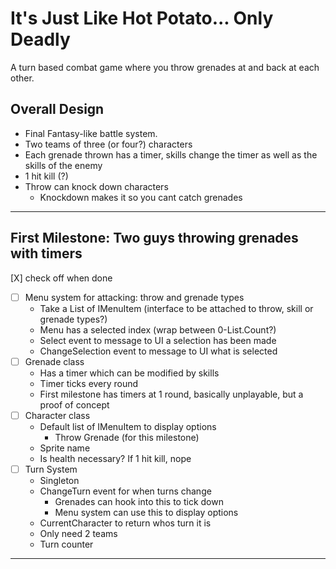 # It's Just Like Hot Potato... Only Deadly
A turn based combat game where you throw grenades at and back at each other.
## Overall Design
* Final Fantasy-like battle system.
* Two teams of three (or four?) characters
* Each grenade thrown has a timer, skills change the timer as well as the skills of the enemy
* 1 hit kill (?)
* Throw can knock down characters
  * Knockdown makes it so you cant catch grenades
___
## First Milestone: Two guys throwing grenades with timers
[X] check off when done
* [ ] Menu system for attacking: throw and grenade types
  * Take a List of IMenuItem (interface to be attached to throw, skill or grenade types?)
  * Menu has a selected index (wrap between 0-List.Count?)
  * Select event to message to UI a selection has been made
  * ChangeSelection event to message to UI what is selected
* [ ] Grenade class
  * Has a timer which can be modified by skills
  * Timer ticks every round
  * First milestone has timers at 1 round, basically unplayable, but a proof of concept
* [ ] Character class
  * Default list of IMenuItem to display options
    * Throw Grenade (for this milestone)
  * Sprite name
  * Is health necessary? If 1 hit kill, nope
* [ ] Turn System
  * Singleton
  * ChangeTurn event for when turns change
    * Grenades can hook into this to tick down
	* Menu system can use this to display options
  * CurrentCharacter to return whos turn it is
  * Only need 2 teams
  * Turn counter
___